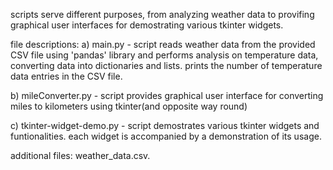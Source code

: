 scripts serve different purposes, from analyzing weather data to provifing graphical user interfaces for demostrating various tkinter widgets. 


file descriptions: 
   a) main.py - script reads weather data from the provided CSV file using 'pandas' library and performs analysis on temperature data, converting data into dictionaries and lists.
                prints the number of temperature data entries in the CSV file. 

   b) mileConverter.py - script provides graphical user interface for converting miles to kilometers using tkinter(and opposite way round)

   c) tkinter-widget-demo.py - script demostrates various tkinter widgets and funtionalities. each widget is accompanied by a demonstration of its usage. 

   additional files: 
     weather_data.csv. 
